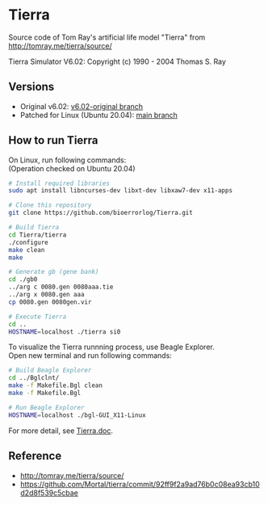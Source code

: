 # Tierra
Source code of Tom Ray's artificial life model "Tierra" from http://tomray.me/tierra/source/

Tierra Simulator V6.02: Copyright (c) 1990 - 2004 Thomas S. Ray

## Versions
- Original v6.02: [v6.02-original branch](https://github.com/bioerrorlog/Tierra/tree/v6.02-original)
- Patched for Linux (Ubuntu 20.04): [main branch](https://github.com/bioerrorlog/Tierra/tree/main)

## How to run Tierra
On Linux, run following commands:  
(Operation checked on Ubuntu 20.04)
```sh
# Install required libraries
sudo apt install libncurses-dev libxt-dev libxaw7-dev x11-apps

# Clone this repository
git clone https://github.com/bioerrorlog/Tierra.git

# Build Tierra
cd Tierra/tierra
./configure
make clean
make

# Generate gb (gene bank)
cd ./gb0
../arg c 0080.gen 0080aaa.tie
../arg x 0080.gen aaa
cp 0080.gen 0080gen.vir

# Execute Tierra
cd ..
HOSTNAME=localhost ./tierra si0
```

To visualize the Tierra runnning process, use Beagle Explorer.  
Open new terminal and run following commands:
```sh
# Build Beagle Explorer
cd ../Bglclnt/
make -f Makefile.Bgl clean
make -f Makefile.Bgl

# Run Beagle Explorer
HOSTNAME=localhost ./bgl-GUI_X11-Linux
```
For more detail, see [Tierra.doc](https://github.com/bioerrorlog/Tierra/blob/main/Tierra.doc).


## Reference
- http://tomray.me/tierra/source/
- https://github.com/Mortal/tierra/commit/92ff9f2a9ad76b0c08ea93cb10d2d8f539c5cbae
